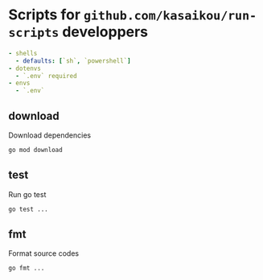 # Scripts for `github.com/kasaikou/run-scripts` developpers

```yaml:run-scripts.yml
- shells
  - defaults: [`sh`, `powershell`]
- dotenvs
  - `.env` required
- envs
  - `.env` 
```

## download

Download dependencies

```sh
go mod download
```

## test

Run go test

```sh
go test ...
```

## fmt

Format source codes

```sh:/bin/bash
go fmt ...
```
